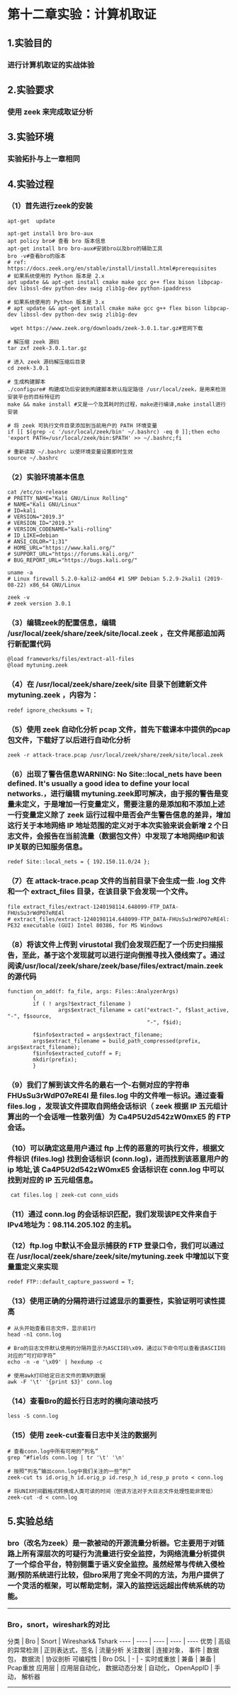 # 第十二章实验：计算机取证
## 1.实验目的
### 进行计算机取证的实战体验
## 2.实验要求
### 使用 zeek 来完成取证分析
## 3.实验环境
### 实验拓扑与上一章相同
## 4.实验过程
### （1）首先进行zeek的安装
```
apt-get  update

apt-get install bro bro-aux
apt policy bro# 查看 bro 版本信息
apt-get install bro bro-aux#安装bro以及bro的辅助工具
bro -v#查看bro的版本
# ref: https://docs.zeek.org/en/stable/install/install.html#prerequisites
# 如果系统使用的 Python 版本是 2.x
apt update && apt-get install cmake make gcc g++ flex bison libpcap-dev libssl-dev python-dev swig zlib1g-dev python-ipaddress

# 如果系统使用的 Python 版本是 3.x
# apt update && apt-get install cmake make gcc g++ flex bison libpcap-dev libssl-dev python-dev swig zlib1g-dev
```
```
 wget https://www.zeek.org/downloads/zeek-3.0.1.tar.gz#官网下载
 
# 解压缩 zeek 源码
tar zxf zeek-3.0.1.tar.gz

# 进入 zeek 源码解压缩后目录
cd zeek-3.0.1

# 生成构建脚本
./configure# 构建成功后安装到构建脚本默认指定路径 /usr/local/zeek，是用来检测安装平台的目标特征的
make && make install #又是一个及其耗时的过程，make进行编译,make install进行安装

# 将 zeek 可执行文件目录添加到当前用户的 PATH 环境变量
if [[ $(grep -c '/usr/local/zeek/bin' ~/.bashrc) -eq 0 ]];then echo 'export PATH=/usr/local/zeek/bin:$PATH' >> ~/.bashrc;fi

# 重新读取 ~/.bashrc 以使环境变量设置即时生效
source ~/.bashrc
```
### （2）实验环境基本信息
```
cat /etc/os-release
# PRETTY_NAME="Kali GNU/Linux Rolling"
# NAME="Kali GNU/Linux"
# ID=kali
# VERSION="2019.3"
# VERSION_ID="2019.3"
# VERSION_CODENAME="kali-rolling"
# ID_LIKE=debian
# ANSI_COLOR="1;31"
# HOME_URL="https://www.kali.org/"
# SUPPORT_URL="https://forums.kali.org/"
# BUG_REPORT_URL="https://bugs.kali.org/"

uname -a
# Linux firewall 5.2.0-kali2-amd64 #1 SMP Debian 5.2.9-2kali1 (2019-08-22) x86_64 GNU/Linux

zeek -v
# zeek version 3.0.1
```
### （3）编辑zeek的配置信息，编辑 /usr/local/zeek/share/zeek/site/local.zeek ，在文件尾部追加两行新配置代码
```
@load frameworks/files/extract-all-files
@load mytuning.zeek
```
### （4）在 /usr/local/zeek/share/zeek/site 目录下创建新文件 mytuning.zeek ，内容为：
```
redef ignore_checksums = T;
```
### （5）使用 zeek 自动化分析 pcap 文件，首先下载课本中提供的pcap包文件，下载好了以后进行自动化分析
```
zeek -r attack-trace.pcap /usr/local/zeek/share/zeek/site/local.zeek
```
### （6）出现了警告信息WARNING: No Site::local_nets have been defined. It's usually a good idea to define your local networks.，进行编辑 mytuning.zeek即可解决，由于报的警告是变量未定义，于是增加一行变量定义，需要注意的是添加和不添加上述一行变量定义除了 zeek 运行过程中是否会产生警告信息的差异，增加这行关于本地网络 IP 地址范围的定义对于本次实验来说会新增 2 个日志文件，会报告在当前流量（数据包文件）中发现了本地网络IP和该IP关联的已知服务信息。
```
redef Site::local_nets = { 192.150.11.0/24 };
```
### （7）在 attack-trace.pcap 文件的当前目录下会生成一些 .log 文件和一个 extract_files 目录，在该目录下会发现一个文件。
```
file extract_files/extract-1240198114.648099-FTP_DATA-FHUsSu3rWdP07eRE4l
# extract_files/extract-1240198114.648099-FTP_DATA-FHUsSu3rWdP07eRE4l: PE32 executable (GUI) Intel 80386, for MS Windows
```
### （8）将该文件上传到 virustotal 我们会发现匹配了一个历史扫描报告，至此，基于这个发现就可以进行逆向倒推寻找入侵线索了。通过阅读/usr/local/zeek/share/zeek/base/files/extract/main.zeek 的源代码
```
function on_add(f: fa_file, args: Files::AnalyzerArgs)
        {
        if ( ! args?$extract_filename )
                args$extract_filename = cat("extract-", f$last_active, "-", f$source,
                                            "-", f$id);

        f$info$extracted = args$extract_filename;
        args$extract_filename = build_path_compressed(prefix, args$extract_filename);
        f$info$extracted_cutoff = F;
        mkdir(prefix);
        }
```
### （9）我们了解到该文件名的最右一个-右侧对应的字符串 FHUsSu3rWdP07eRE4l 是 files.log 中的文件唯一标识。通过查看 files.log ，发现该文件提取自网络会话标识（ zeek 根据 IP 五元组计算出的一个会话唯一性散列值）为 Ca4P5U2d542zW0mxE5 的 FTP 会话。
### （10）可以确定这是用户通过 ftp 上传的恶意的可执行文件，根据文件标识 (files.log) 找到会话标识 (conn.log)，进而找到该恶意用户的 ip 地址,该 Ca4P5U2d542zW0mxE5 会话标识在 conn.log 中可以找到对应的 IP 五元组信息。
```
 cat files.log | zeek-cut conn_uids
```
### （11）通过 conn.log 的会话标识匹配，我们发现该PE文件来自于IPv4地址为：98.114.205.102 的主机。
### （12）ftp.log 中默认不会显示捕获的 FTP 登录口令，我们可以通过在 /usr/local/zeek/share/zeek/site/mytuning.zeek 中增加以下变量重定义来实现
```
redef FTP::default_capture_password = T;
```
### （13）使用正确的分隔符进行过滤显示的重要性，实验证明可读性提高
```
# 从头开始查看日志文件，显示前1行
head -n1 conn.log

# Bro的日志文件默认使用的分隔符显示为ASCII码\x09，通过以下命令可以查看该ASCII码对应的“可打印字符”
echo -n -e '\x09' | hexdump -c

# 使用awk打印给定日志文件的第N列数据
awk -F '\t' '{print $3}' conn.log
```
### （14）查看Bro的超长行日志时的横向滚动技巧
```
less -S conn.log
```
### （15）使用 zeek-cut查看日志中关注的数据列
```
# 查看conn.log中所有可用的“列名”
grep ^#fields conn.log | tr '\t' '\n'

# 按照“列名”输出conn.log中我们关注的一些“列”
zeek-cut ts id.orig_h id.orig_p id.resp_h id_resp_p proto < conn.log

# 将UNIX时间戳格式转换成人类可读的时间（但该方法对于大日志文件处理性能非常低）
zeek-cut -d < conn.log
```

## 5.实验总结
### bro（改名为zeek）是一款被动的开源流量分析器。它主要用于对链路上所有深层次的可疑行为流量进行安全监控，为网络流量分析提供了一个综合平台，特别侧重于语义安全监控。虽然经常与传统入侵检测/预防系统进行比较，但bro采用了完全不同的方法，为用户提供了一个灵活的框架，可以帮助定制，深入的监控远远超出传统系统的功能。

------------

### Bro，snort，wireshark的对比

分类 | Bro | Snort | Wireshark& Tshark
---- | ---- | ---- | ---- | ----
优势 | 高级的异常检测 | 正则表达式，签名 | 流量分析
关注数据 | 连接对象， 事件 | 数据包， 数据流 | 协议剖析
可编程性 | Bro DSL | - | -
实时或重放 | 兼备 | 兼备 | Pcap重放
应用层 | 应用层自动化， 数据动态分发 | 自动化， OpenAppID | 手动， 解析器

------------

